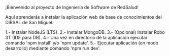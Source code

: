 ¡Bienvenido al proyecto de Ingeniería de Software de RedSalud!

Aquí aprenderás a instalar la aplicación web de base de conocimientos del DIRSAL de San Miguel.

1.- Instalar NodeJS (LTS).
2.- Instalar MongoDB.
3.- (Opcional) Instalar Robo 3T (IDE para DB).
4.- Una vez en directorio de la aplicación ejecutar comando 'npm install' y/o 'npm update'.
5.- Ejecutar aplicación (en modo desarrollo) mediante comando 'npm run dev'.